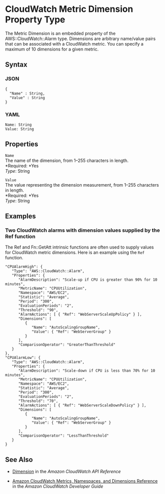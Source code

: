 # CloudWatch Metric Dimension Property Type<a name="aws-properties-cw-dimension"></a>

The Metric Dimension is an embedded property of the AWS::CloudWatch::Alarm type\. Dimensions are arbitrary name/value pairs that can be associated with a CloudWatch metric\. You can specify a maximum of 10 dimensions for a given metric\.

## Syntax<a name="w3ab2c21c14d265b5"></a>

### JSON<a name="aws-properties-cw-dimension-syntax.json"></a>

```
{
  "Name" : String,
  "Value" : String
}
```

### YAML<a name="aws-properties-cw-dimension-syntax.yaml"></a>

```
Name: String
Value: String
```

## Properties<a name="w3ab2c21c14d265b7"></a>

`Name`  
The name of the dimension, from 1–255 characters in length\.  
*Required: *Yes  
*Type*: String

`Value`  
The value representing the dimension measurement, from 1–255 characters in length\.  
*Required: *Yes  
*Type*: String

## Examples<a name="w3ab2c21c14d265b9"></a>

### Two CloudWatch alarms with dimension values supplied by the Ref function<a name="w3ab2c21c14d265b9b2"></a>

The Ref and Fn::GetAtt intrinsic functions are often used to supply values for CloudWatch metric dimensions\. Here is an example using the `Ref` function\.

```
"CPUAlarmHigh": {
   "Type": "AWS::CloudWatch::Alarm",
   "Properties": {
      "AlarmDescription": "Scale-up if CPU is greater than 90% for 10 minutes",
      "MetricName": "CPUUtilization",
      "Namespace": "AWS/EC2",
      "Statistic": "Average",
      "Period": "300",
      "EvaluationPeriods": "2",
      "Threshold": "90",
      "AlarmActions": [ { "Ref": "WebServerScaleUpPolicy" } ],
      "Dimensions": [
         {
            "Name": "AutoScalingGroupName",
            "Value": { "Ref": "WebServerGroup" }
         }
      ],
      "ComparisonOperator": "GreaterThanThreshold"
   }
},
"CPUAlarmLow": {
   "Type": "AWS::CloudWatch::Alarm",
   "Properties": {
      "AlarmDescription": "Scale-down if CPU is less than 70% for 10 minutes",
      "MetricName": "CPUUtilization",
      "Namespace": "AWS/EC2",
      "Statistic": "Average",
      "Period": "300",
      "EvaluationPeriods": "2",
      "Threshold": "70",
      "AlarmActions": [ { "Ref": "WebServerScaleDownPolicy" } ],
      "Dimensions": [
         {
            "Name": "AutoScalingGroupName",
            "Value": { "Ref": "WebServerGroup" }
         }
      ],
      "ComparisonOperator": "LessThanThreshold"
   }
}
```

## See Also<a name="w3ab2c21c14d265c11"></a>

+ [Dimension](http://docs.aws.amazon.com/AmazonCloudWatch/latest/APIReference/API_Dimension.html) in the *Amazon CloudWatch API Reference*

+ [Amazon CloudWatch Metrics, Namespaces, and Dimensions Reference](http://docs.aws.amazon.com/AmazonCloudWatch/latest/DeveloperGuide/CW_Support_For_AWS.html) in the *Amazon CloudWatch Developer Guide*
